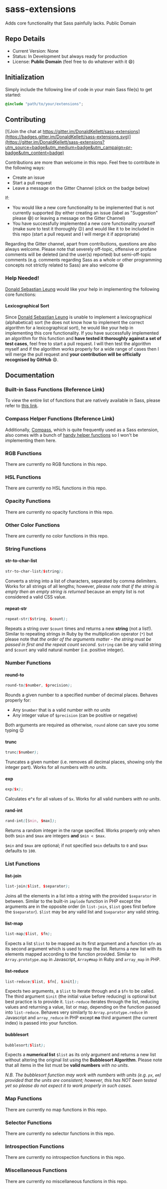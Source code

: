 # sass-extensions

Adds core functionality that Sass painfully lacks.  Public Domain

## Repo Details

- Current Version: None
- Status: In Development but always ready for production
- License: **Public Domain** (feel free to do whatever with it :smile:)

## Initialization

Simply include the following line of code in your main Sass file(s) to get started:

```scss
@include "path/to/your/extensions";
```

## Contributing

[![Join the chat at https://gitter.im/DonaldKellett/sass-extensions](https://badges.gitter.im/DonaldKellett/sass-extensions.svg)](https://gitter.im/DonaldKellett/sass-extensions?utm_source=badge&utm_medium=badge&utm_campaign=pr-badge&utm_content=badge)

Contributions are more than welcome in this repo.  Feel free to contribute in the following ways:

 - Create an issue
 - Start a pull request
 - Leave a message on the Gitter Channel (click on the badge below)

If:

 - You would like a new core functionality to be implemented that is not currently supported (by either creating an issue (label as "Suggestion" please :smile:) or leaving a message on the Gitter Channel)
 - You have successfully implemented a new core functionality yourself (make sure to test it thoroughly :wink:) and would like it to be included in this repo (start a pull request and I will merge it if appropriate)

Regarding the Gitter channel, apart from contributions, questions are also always welcome.  Please note that severely off-topic, offensive or profane comments will be deleted (and the user(s) reported) but semi-off-topic comments (e.g. comments regarding Sass as a whole or other programming concepts not strictly related to Sass) are also welcome :smile:

### Help Needed!

[Donald Sebastian Leung](https://github.com/DonaldKellett) would like your help in implementing the following core functions:

#### Lexicographical Sort

Since [Donald Sebastian Leung](https://github.com/DonaldKellett) is unable to implement a lexicographical (alphabetical) sort (he does not know how to implement the correct algorithm for a lexicographical sort), he would like your help in implementing this core functionality.  If you have successfully implemented an algorithm for this function and **have tested it thoroughly against a set of test cases**, feel free to start a pull request.  I will then test the algorithm myself and if the algorithm works properly for a wide range of cases then I will merge the pull request and **your contribution will be officially recognised by GitHub** :smile:.

## Documentation

### Built-in Sass Functions (Reference Link)

To view the entire list of functions that are natively available in Sass, please refer to [this link](http://sass-lang.com/documentation/Sass/Script/Functions.html).

### Compass Helper Functions (Reference Link)

Additionally, [Compass](http://compass-style.org), which is quite frequently used as a Sass extension, also comes with a bunch of [handy helper functions](http://compass-style.org/reference/compass/helpers/) so I won't be implementing them here.

### RGB Functions

There are currently no RGB functions in this repo.

### HSL Functions

There are currently no HSL functions in this repo.

### Opacity Functions

There are currently no opacity functions in this repo.

### Other Color Functions

There are currently no color functions in this repo.

### String Functions

#### str-to-char-list

```scss
str-to-char-list($string);
```

Converts a string into a list of characters, separated by comma delimiters.  Works for all strings of all lengths; however, *please note that if the string is empty then an empty string is returned* because an empty list is not considered a valid CSS value.

#### repeat-str

```scss
repeat-str($string, $count);
```

Repeats a string over `$count` times and returns a new **string** (not a list!).  Similar to repeating strings in Ruby by the multiplication operator (`*`) but please note that *the order of the arguments matter - the string must be passed in first and the repeat count second*.  `$string` can be any valid string and `$count` any valid natural number (i.e. positive integer).

### Number Functions

#### round-to

```scss
round-to($number, $precision);
```

Rounds a given number to a specified number of decimal places.  Behaves properly for:

- Any `$number` that is a valid number *with no units*
- Any integer value of `$precision` (can be positive or negative)

Both arguments are required as otherwise, `round` alone can save you some typing :wink:

#### trunc

```scss
trunc($number);
```

Truncates a given number (i.e. removes all decimal places, showing only the integer part).  Works for all numbers *with no units*.

#### exp

```scss
exp($x);
```

Calculates e^x for all values of `$x`.  Works for all valid numbers *with no units*.

#### rand-int

```scss
rand-int([$min, $max]);
```

Returns a random integer in the range specified.  Works properly only when both `$min` and `$max` are integers **and** `$min < $max`.

`$min` and `$max` are optional; if not specified `$min` defaults to `0` and `$max` defaults to `100`.

### List Functions

#### list-join

```scss
list-join($list, $separator);
```

Joins all the elements in a list into a string with the provided `$separator` in between.  Similar to the built-in `implode` function in PHP except the arguments are in the opposite order (in `list-join`, `$list` goes first before the `$separator`).  `$list` may be any valid list and `$separator` any valid string.

#### list-map

```scss
list-map($list, $fn);
```

Expects a list `$list` to be mapped as its first argument and a function `$fn` as its second argument which is used to map the list.  Returns a new list with its elements mapped according to the function provided.  Similar to `Array.prototype.map` in Javascript, `Array#map` in Ruby and `array_map` in PHP.

#### list-reduce

```scss
list-reduce($list, $fn[, $init]);
```

Expects two arguments, a `$list` to iterate through and a `$fn` to be called.  The third argument `$init` (the initial value before reducing) is optional but best practice is to provide it.  `list-reduce` iterates through the list, reducing values and returning a value, list or map, depending on the function passed into `list-reduce`.  Behaves very similarly to `Array.prototype.reduce` in Javascript and `array_reduce` in PHP except **no** third argument (the current index) is passed into your function.

#### bubblesort

```scss
bubblesort($list);
```

Expects a **numerical list** `$list` as its only argument and returns a new list without altering the original list using the **Bubblesort Algorithm**.  Please note that all items in the list must be **valid numbers** *with no units*.

*N.B. The bubblesort function may work with numbers with units (e.g. `px`, `em`) provided that the units are consistent; however, this has NOT been tested yet so please do not expect it to work properly in such cases.*

### Map Functions

There are currently no map functions in this repo.

### Selector Functions

There are currently no selector functions in this repo.

### Introspection Functions

There are currently no introspection functions in this repo.

### Miscellaneous Functions

There are currently no miscellaneous functions in this repo.
